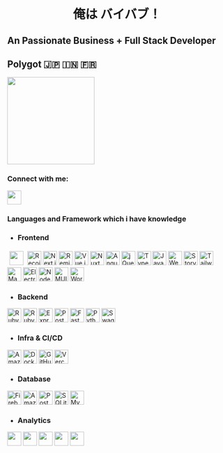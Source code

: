 <h1 align="center">俺は バイバブ！</h1>
<div style={{display:"flex",justifyContent: "space-between"}}>
<div>
<h2> An Passionate Business + Full Stack Developer </h2>
<h2> Polygot 🇯🇵 🇮🇳 🇫🇷</h2>
</div>

<img width="200" height="200" src="https://media2.giphy.com/media/13eQSAOGS4T076/100.webp?cid=ecf05e47hlxz5bgknr17nematrjfv65414f0elk4gz8lxulk&ep=v1_gifs_search&rid=100.webp&ct=g" />

</div>
<h3 align="left">Connect with me:</h3>
<p align="left">
<a href="https://www.linkedin.com/in/vaibhav-verma-2a21141a4/"><img height="32" width="32" src="https://cdn.simpleicons.org/linkedin/0A66C2" /></a>
</p>

<h3>Languages and Framework which i have knowledge</h3>


- <h3>Frontend</h3>
<div style={{display:"flex"}}>
<img style="margin:5" height="32" width="32" src="https://cdn.simpleicons.org/react/8DD6F9" />
<img style={{margin:5}} height="32" width="32" src="https://cdn.simpleicons.org/recoil/3578E5" alt="Recoil" />
<img style={{margin:5}} height="32" width="32" src="https://cdn.simpleicons.org/nextdotjs/white" alt="Next.js" />
<img style={{margin:5}} height="32" width="32" src="https://cdn.simpleicons.org/remix/ED2B88" alt="Remix" />
<img style={{margin:5}} height="32" width="32" src="https://cdn.simpleicons.org/vuedotjs/4FC08D" alt="Vue.js" />
<img style={{margin:5}} height="32" width="32" src="https://cdn.simpleicons.org/nuxtdotjs/00DC82" alt="Nuxt.js" />
<img style={{margin:5}} height="32" width="32" src="https://cdn.simpleicons.org/angular/A61200" alt="Angular" />
<img style={{margin:5}} height="32" width="32" src="https://cdn.simpleicons.org/jquery/0769AD" alt="jQuery" />
<img style={{margin:5}} height="32" width="32" src="https://cdn.simpleicons.org/typescript/3178C6" alt="TypeScript" />
<img style={{margin:5}} height="32" width="32" src="https://cdn.simpleicons.org/javascript/F7DF1E" alt="JavaScript" />
<img style={{margin:5}} height="32" width="32" src="https://cdn.simpleicons.org/webpack/8DD6F9" alt="Webpack" />
<img style={{margin:5}} height="32" width="32" src="https://cdn.simpleicons.org/storybook/FF4785" alt="Storybook" />
<img style={{margin:5}} height="32" width="32" src="https://cdn.simpleicons.org/tailwindcss/06B6D4" alt="Tailwind CSS" />
<img style={{margin:5}} height="32" width="32" src="https://cdn.simpleicons.org/mantine/339AF0" alt="Mantine" />
<img style={{margin:5}} height="32" width="32" src="https://cdn.simpleicons.org/electron/47848F" alt="Electron" />
<img style={{margin:5}} height="32" width="32" src="https://cdn.simpleicons.org/nodedotjs/5FA04E" alt="Node.js" />
<img style={{margin:5}} height="32" width="32" src="https://cdn.simpleicons.org/mui/007FFF" alt="MUI" />
<img style={{margin:5}} height="32" width="32" src="https://cdn.simpleicons.org/wordpress/21759B" alt="WordPress" />


</div>

- <h3>Backend</h3>
<div style={{display:'flex'}}>
<img style={{margin:5}} height="32" width="32" src="https://cdn.simpleicons.org/ruby/CC342D" alt="Ruby" />
<img style={{margin:5}} height="32" width="32" src="https://cdn.simpleicons.org/rubyonrails/D30001" alt="Ruby on Rails" />
<img style={{margin:5}} height="32" width="32" src="https://cdn.simpleicons.org/express/E7352C" alt="Express" />
<img style={{margin:5}} height="32" width="32" src="https://cdn.simpleicons.org/postman/FF6C37" alt="Postman" />
<img style={{margin:5}} height="32" width="32" src="https://cdn.simpleicons.org/fastapi/009688" alt="FastAPI" />
<img style={{margin:5}} height="32" width="32" src="https://cdn.simpleicons.org/python/3776AB" alt="Python" />
<img style={{margin:5}} height="32" width="32" src="https://cdn.simpleicons.org/swagger/85EA2D" alt="Swagger" />
</div>

- <h3> Infra & CI/CD </h3>
<div style={{display:"flex"}}> 
<img style={{margin:5}} height="32" width="32" src="https://cdn.simpleicons.org/amazonwebservices/FF9900" alt="Amazon Web Services" />
<img style={{margin:5}} height="32" width="32" src="https://cdn.simpleicons.org/docker/2496ED" alt="Docker" />
<img style={{margin:5}} height="32" width="32" src="https://cdn.simpleicons.org/githubactions/2088FF" alt="GitHub Actions" />
<img style={{margin:5}} height="32" width="32" src="https://cdn.simpleicons.org/vercel/000000" alt="Vercel" /
</div>

- <h3> Database  </h3>
<div style={{display:"flex"}}>
<img style={{margin:5}} height="32" width="32" src="https://cdn.simpleicons.org/firebase/FEC111" alt="Firebase" />
<img style={{margin:5}} height="32" width="32" src="https://cdn.simpleicons.org/amazons3/569A31" alt="Amazon S3" />
<img style={{margin:5}} height="32" width="32" src="https://cdn.simpleicons.org/postgresql/4169E1" alt="PostgreSQL" />
<img style={{margin:5}} height="32" width="32" src="https://cdn.simpleicons.org/sqlite/003B57" alt="SQLite" />
<img style={{margin:5}} height="32" width="32" src="https://cdn.simpleicons.org/mysql/4479A1" alt="MySQL" />
</div>

- <h3> Analytics </h3>
<div style={{display:'flex'}}>
<img height="32" width="32" src="https://www.statsig.com/images/horz_logo.svg" />
<img height="32" width="32" src="https://static.wingify.com/gcp/images/vwo-logo-color.svg" />
<img height="32" style={{backgroudColor:"white"}} width="32" src="https://logosandtypes.com/wp-content/uploads/2022/05/adjust.svg" />
<img height="32" width="32" src="https://www.svgrepo.com/show/354332/sentry-icon.svg" />
<img height="32" width="32" src="https://lh3.googleusercontent.com/pXwnRIoaONIMdvsUc9hqVqZXnI-2pvMvXp25O_29SOaX6yH08DLwnUzbYdxRBdDc6BOA7y9k-EIZiPEfpMChYCTmNUeEANPNiqvVFvYgwcVnnQkzKJg=w48-rw-v1" />

</div> 

<!-- 
[![Top Langs](https://github-readme-stats.vercel.app/api/top-langs/?username=k0hei2025&langs_count=8&theme=tokyonight)](https://github.com/anuraghazra/github-readme-stats) -->

<!--
**k0hei2025/k0hei2025** is a ✨ _special_ ✨ repository because its `README.md` (this file) appears on your GitHub profile.

Here are some ideas to get you started:

- 🔭 I’m currently working on ...
- 🌱 I’m currently learning ...
- 👯 I’m looking to collaborate on ...
- 🤔 I’m looking for help with ...
- 💬 Ask me about ...
- 📫 How to reach me: ...
- 😄 Pronouns: ...
- ⚡ Fun fact: ...
-->
